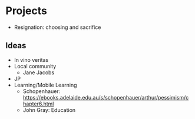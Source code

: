 # Projects
* Resignation: choosing and sacrifice

## Ideas
* In vino veritas
* Local community 
   * Jane Jacobs
* JP
* Learning/Mobile Learning
   * Schopenhauer: https://ebooks.adelaide.edu.au/s/schopenhauer/arthur/pessimism/chapter6.html 
   * John Gray: Education
